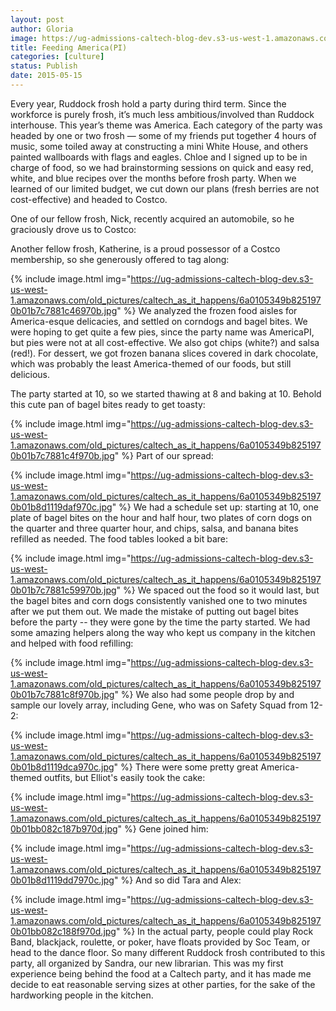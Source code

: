 ```yaml
---
layout: post
author: Gloria
image: https://ug-admissions-caltech-blog-dev.s3-us-west-1.amazonaws.com/old_pictures/caltech_as_it_happens/6a0105349b8251970b01b8d1119da4970c.jpg
title: Feeding America(PI)
categories: [culture]
status: Publish
date: 2015-05-15
---
```


Every year, Ruddock frosh hold a party during third term. Since the workforce is purely frosh, it’s much less ambitious/involved than Ruddock interhouse. This year’s theme was America. Each category of the party was headed by one or two frosh — some of my friends put together 4 hours of music, some toiled away at constructing a mini White House, and others painted wallboards with flags and eagles. Chloe and I signed up to be in charge of food, so we had brainstorming sessions on quick and easy red, white, and blue recipes over the months before frosh party. When we learned of our limited budget, we cut down our plans (fresh berries are not cost-effective) and headed to Costco.

One of our fellow frosh, Nick, recently acquired an automobile, so he graciously drove us to Costco:

Another fellow frosh, Katherine, is a proud possessor of a Costco membership, so she generously offered to tag along:


{% include image.html img="https://ug-admissions-caltech-blog-dev.s3-us-west-1.amazonaws.com/old_pictures/caltech_as_it_happens/6a0105349b8251970b01b7c7881c46970b.jpg" %}
We analyzed the frozen food aisles for America-esque delicacies, and settled on corndogs and bagel bites. We were hoping to get quite a few pies, since the party name was AmericaPI, but pies were not at all cost-effective. We also got chips (white?) and salsa (red!). For dessert, we got frozen banana slices covered in dark chocolate, which was probably the least America-themed of our foods, but still delicious.

The party started at 10, so we started thawing at 8 and baking at 10. Behold this cute pan of bagel bites ready to get toasty:


{% include image.html img="https://ug-admissions-caltech-blog-dev.s3-us-west-1.amazonaws.com/old_pictures/caltech_as_it_happens/6a0105349b8251970b01b7c7881c4f970b.jpg" %}
Part of our spread:


{% include image.html img="https://ug-admissions-caltech-blog-dev.s3-us-west-1.amazonaws.com/old_pictures/caltech_as_it_happens/6a0105349b8251970b01b8d1119daf970c.jpg" %}
We had a schedule set up: starting at 10, one plate of bagel bites on the hour and half hour, two plates of corn dogs on the quarter and three quarter hour, and chips, salsa, and banana bites refilled as needed. The food tables looked a bit bare:


{% include image.html img="https://ug-admissions-caltech-blog-dev.s3-us-west-1.amazonaws.com/old_pictures/caltech_as_it_happens/6a0105349b8251970b01b7c7881c59970b.jpg" %}
We spaced out the food so it would last, but the bagel bites and corn dogs consistently vanished one to two minutes after we put them out. We made the mistake of putting out bagel bites before the party -- they were gone by the time the party started. We had some amazing helpers along the way who kept us company in the kitchen and helped with food refilling:


{% include image.html img="https://ug-admissions-caltech-blog-dev.s3-us-west-1.amazonaws.com/old_pictures/caltech_as_it_happens/6a0105349b8251970b01b7c7881c8f970b.jpg" %}
 We also had some people drop by and sample our lovely array, including Gene, who was on Safety Squad from 12-2:


{% include image.html img="https://ug-admissions-caltech-blog-dev.s3-us-west-1.amazonaws.com/old_pictures/caltech_as_it_happens/6a0105349b8251970b01b8d1119dca970c.jpg" %}
There were some pretty great America-themed outfits, but Elliot's easily took the cake:


{% include image.html img="https://ug-admissions-caltech-blog-dev.s3-us-west-1.amazonaws.com/old_pictures/caltech_as_it_happens/6a0105349b8251970b01bb082c187b970d.jpg" %}
Gene joined him:


{% include image.html img="https://ug-admissions-caltech-blog-dev.s3-us-west-1.amazonaws.com/old_pictures/caltech_as_it_happens/6a0105349b8251970b01b8d1119dd7970c.jpg" %}
And so did Tara and Alex:


{% include image.html img="https://ug-admissions-caltech-blog-dev.s3-us-west-1.amazonaws.com/old_pictures/caltech_as_it_happens/6a0105349b8251970b01bb082c188f970d.jpg" %}
In the actual party, people could play Rock Band, blackjack, roulette, or poker, have floats provided by Soc Team, or head to the dance floor. So many different Ruddock frosh contributed to this party, all organized by Sandra, our new librarian. This was my first experience being behind the food at a Caltech party, and it has made me decide to eat reasonable serving sizes at other parties, for the sake of the hardworking people in the kitchen.

